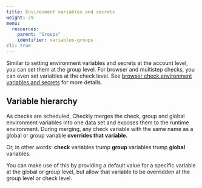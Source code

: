 ```yaml
---
title: Environment variables and secrets
weight: 29
menu:
  resources:
    parent: "Groups"
    identifier: variables-groups
cli: true
---
```


Similar to setting environment variables and secrets at the account level, you can set them at the group level. For browser and multistep checks, you can even set variables at the check level. See [browser check environment variables and secrets](/docs/browser-checks/variables) for more details.

## Variable hierarchy

As checks are scheduled, Checkly merges the check, group and global environment variables into one data set and exposes them
to the runtime environment. During merging, any check variable with the same name as a global or group variable **overrides that variable.**  

Or, in other words: **check** variables trump **group** variables trump **global** variables.  

You can make use of this by providing a default value for a specific variable at the global or group level, but allow 
that variable to be overridden at the group level or check level.
